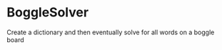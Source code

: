 BoggleSolver
============

Create a dictionary and then eventually solve for all words on a boggle board
